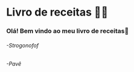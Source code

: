 

# Livro de receitas :man_cook:

### Olá! Bem vindo ao meu livro de receitas:call_me_hand:

###### -Strogonofof

###### -Pavê

